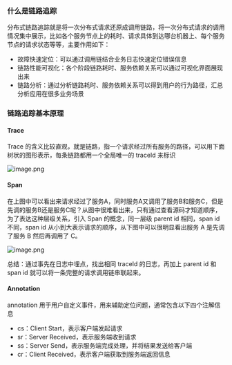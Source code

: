 ### 什么是链路追踪
分布式链路追踪就是将一次分布式请求还原成调用链路，将一次分布式请求的调用情况集中展示，比如各个服务节点上的耗时、请求具体到达哪台机器上、每个服务节点的请求状态等等，主要作用如下：

- 故障快速定位：可以通过调用链结合业务日志快速定位错误信息
- 链路性能可视化：各个阶段链路耗时、服务依赖关系可以通过可视化界面展现出来
- 链路分析：通过分析链路耗时、服务依赖关系可以得到用户的行为路径，汇总分析应用在很多业务场景
### 链路追踪基本原理
#### Trace
Trace 的含义比较直观，就是链路，指一个请求经过所有服务的路径，可以用下面树状的图形表示，每条链路都用一个全局唯一的 traceId 来标识

![image.png](https://cdn.nlark.com/yuque/0/2023/png/28316065/1684387476244-81f2b665-f994-4154-b41b-d6ed3b3a3547.png#averageHue=%23f1ebe8&clientId=u44fb2ee7-9b0c-4&from=paste&height=370&id=ub5c31ca8&originHeight=738&originWidth=932&originalType=binary&ratio=3&rotation=0&showTitle=false&size=70188&status=done&style=none&taskId=u4cc04f5a-81c8-4be1-92e4-18580eb114d&title=&width=467.66668701171875)

#### Span
在上图中可以看出来请求经过了服务A，同时服务A又调用了服务B和服务C，但是先调的服务B还是服务C呢？从图中很难看出来，只有通过查看源码才知道顺序，为了表达这种层级关系，引入 Span 的概念，同一层级 parent id 相同，span id 不同，span id 从小到大表示请求的顺序，从下图中可以很明显看出服务 A 是先调了服务 B 然后再调用了 C。

![image.png](https://cdn.nlark.com/yuque/0/2023/png/28316065/1684387670310-413c051e-b04d-4551-92ae-7f4510c5419c.png#averageHue=%23f1ece9&clientId=u44fb2ee7-9b0c-4&from=paste&height=341&id=u5bf59c1b&originHeight=746&originWidth=1028&originalType=binary&ratio=3&rotation=0&showTitle=false&size=85001&status=done&style=none&taskId=u7fde7ed9-39da-4a3f-a976-87b15b9c398&title=&width=469.66668701171875)

总结：通过事先在日志中埋点，找出相同 traceId 的日志，再加上 parent id 和 span id 就可以将一条完整的请求调用链串联起来。
#### Annotation
annotation 用于用户自定义事件，用来辅助定位问题，通常包含以下四个注解信息

- cs：Client Start，表示客户端发起请求
- sr：Server Received，表示服务端收到请求
- ss：Server Send，表示服务端完成处理，并将结果发送给客户端
- cr：Client Received，表示客户端获取到服务端返回信息
